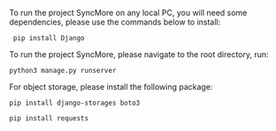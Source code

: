 To run the project SyncMore on any local PC, you will need some dependencies, please use the commands below to install:
   
     pip install Django
To run the project SyncMore, please navigate to the root directory, run:

    python3 manage.py runserver

For object storage, please install the following package:

    pip install django-storages boto3

    pip install requests